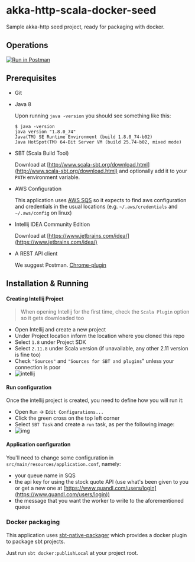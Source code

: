 # akka-http-scala-docker-seed
Sample akka-http seed project, ready for packaging with docker.

## Operations

[![Run in Postman](https://run.pstmn.io/button.svg)](https://app.getpostman.com/run-collection/7d91311bacdf7872c884)


## Prerequisites

- Git

- Java 8

  Upon running `java -version` you should see something like this:
 
  ```
  $ java -version
  java version "1.8.0_74"
  Java(TM) SE Runtime Environment (build 1.8.0_74-b02)
  Java HotSpot(TM) 64-Bit Server VM (build 25.74-b02, mixed mode)
  ```

- SBT (Scala Build Tool)
 
  Download at [http://www.scala-sbt.org/download.html](http://www.scala-sbt.org/download.html) and optionally add it to your `PATH` environment variable.

- AWS Configuration

  This application uses [AWS SQS](https://aws.amazon.com/sqs/) so it expects to find aws configuration and credentials in the usual locations (e.g. `~/.aws/credentials` and `~/.aws/config` on linux)

- Intellij IDEA Community Edition

  Download at [https://www.jetbrains.com/idea/](https://www.jetbrains.com/idea/)

- A REST API client

  We suggest Postman. [Chrome-plugin](https://chrome.google.com/webstore/detail/postman/fhbjgbiflinjbdggehcddcbncdddomop?hl=en)

## Installation & Running

#### Creating Intellij Project

> When opening Intellij for the first time, check the `Scala Plugin` option so it gets downloaded too

- Open Intellij and create a new project
- Under Project location inform the location where you cloned this repo
- Select `1.8` under Project SDK
- Select `2.11.8` under Scala version (if unavailable, any other 2.11 version is fine too)
- Check `"Sources"` and `"Sources for SBT and plugins`" unless your connection is poor
- ![intellij](http://i.imgur.com/mOxeZdVg.png)

#### Run configuration

Once the intellij project is created, you need to define how you will run it:

- Open `Run` -> `Edit Configurations...`
- Click the green cross on the top left corner
- Select `SBT Task` and create a `run` task, as per the following image:
- ![img](http://i.imgur.com/kOss71d.png)

#### Application configuration

You'll need to change some configuration in `src/main/resources/application.conf`, namely:

- your queue name in SQS
- the api key for using the stock quote API (use what's been given to you or get a new one at [https://www.quandl.com/users/login](https://www.quandl.com/users/login))
- the message that you want the worker to write to the aforementioned queue

### Docker packaging

This application uses [sbt-native-packager](https://github.com/sbt/sbt-native-packager) which provides a docker plugin to package sbt projects.

Just run `sbt docker:publishLocal` at your project root.
